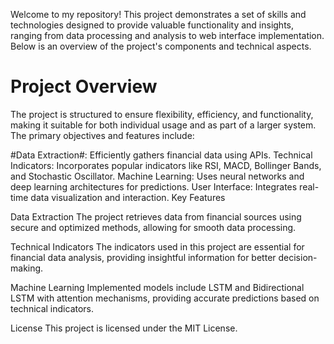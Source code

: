

Welcome to my repository! This project demonstrates a set of skills and technologies designed to provide valuable functionality and insights, ranging from data processing and analysis to web interface implementation. Below is an overview of the project's components and technical aspects.

#  Project Overview
The project is structured to ensure flexibility, efficiency, and functionality, making it suitable for both individual usage and as part of a larger system. The primary objectives and features include:

#Data Extraction#: Efficiently gathers financial data using APIs. Technical Indicators: Incorporates popular indicators like RSI, MACD, Bollinger Bands, and Stochastic Oscillator. Machine Learning: Uses neural networks and deep learning architectures for predictions. User Interface: Integrates real-time data visualization and interaction. Key Features

Data Extraction The project retrieves data from financial sources using secure and optimized methods, allowing for smooth data processing.

Technical Indicators The indicators used in this project are essential for financial data analysis, providing insightful information for better decision-making.

Machine Learning Implemented models include LSTM and Bidirectional LSTM with attention mechanisms, providing accurate predictions based on technical indicators.

License This project is licensed under the MIT License.
